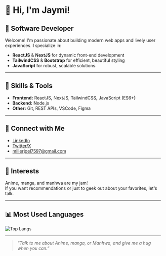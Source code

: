 # 👋 Hi, I'm Jaymi!

## 🌟 Software Developer

Welcome! I'm passionate about building modern web apps and lively user experiences. I specialize in:
- **ReactJS** & **NextJS** for dynamic front-end development
- **TailwindCSS** & **Bootstrap** for efficient, beautiful styling
- **JavaScript** for robust, scalable solutions

---

## 🚀 Skills & Tools

- **Frontend:** ReactJS, NextJS, TailwindCSS, JavaScript (ES6+)
- **Backend:** Node.js
- **Other:** Git, REST APIs, VSCode, Figma

---

## 🤝 Connect with Me

- [LinkedIn](https://www.linkedin.com/in/jaymi1001/)
- [Twitter/X](https://x.com/Jaymi_san/)
- millerjoel7597@gmail.com

---

## 🎉 Interests

Anime, manga, and manhwa are my jam!  
If you want recommendations or just to geek out about your favorites, let's talk.

---

## 📊 Most Used Languages

![Top Langs](https://github-readme-stats.vercel.app/api/top-langs/?username=Jaymi-01&layout=compact&theme=tokyonight)

---

> _“Talk to me about Anime, manga, or Manhwa, and give me a hug when you can.”_
